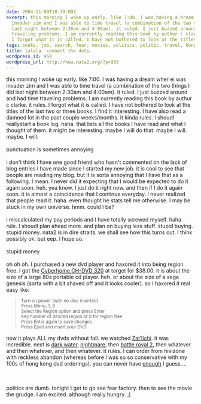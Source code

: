 ```yaml
---
date: 2004-11-09T18:30:09Z
excerpt: this morning I woke up early. like 7:00. I was having a dream wher ei was
  invader zim and I was able to time travel (a combination of the two things I did
  last night between 2:30am and 4:00am). it ruled. I just buzzed around and had time
  traveling problems. I am currently reading this book by authur c clarke. it rules.
  I forgot what it is called. I have not bothered to look at the titles of the l...
tags: books, job, search, fear, movies, politics, politic, travel, hong, kong, haxored
title: lalala. connect the dots.
wordpress_id: 959
wordpress_url: http://new.nata2.org/?p=959
---
```


this morning I woke up early. like 7:00. I was having a dream wher ei was invader zim and I was able to time travel (a combination of the two things I did last night between 2:30am and 4:00am). it ruled. I just buzzed around and had time traveling problems. I am currently reading this book by authur c clarke. it rules. I forgot what it is called. I have not bothered to look at the titles of the last two or three books. I find it interesting. I have also read a damned lot in the past couple weeks/months. it kinda rules. I shoudl reallystart a book log. haha. that lists all the books I have read and what I thought of them. it might be interesting. maybe I will do that. maybe I will. maybe. I will. <br/><br/>punctuation is sometimes annoying<br/><br/>i don't think I have one good friend who hasn't commented on the lack of blog entries I have made since I started my new job. it is cool to see that people are reading my blog. but it is sorta annoying that I have that as a following. I mean. I never did it expecting that I would be expected to do it again soon. heh. yea know. I just do it right now. and then if I do it again soon. it is almost a coincidence that I continue everyday. I never realized that people read it. haha. even thought he stats tell me otherwise. I may be stuck in my own universe. hmm. could I be? <br/><br/>i miscalculated my pay periods and I have totally screwed myself. haha. rule. I shoudl plan ahead more. and plan on buying less stuff. stupid buying. stupid money. nata2 is in dire straits. we shall see how this turns out. I think possibly ok. but eep. I hope so. <Br><br/>stupid money<br/><br/>oh oh oh. I purchased a new dvd player and haxored it into being region free. I got the <a href="http://www.amazon.com/exec/obidos/external-search/107-8488385-1006951?tag=nata2productions&mode=blended&keyword=cyberhome">Cyberhome CH-DVD 320</a> at target for $38.00. it is about the size of a large 80s portable cd player. heh. or about the size of a sega genesis (sorta with a bit shaved off and it looks cooler). so I haxored it real easy like:
<blockquote>
<small>
Turn on power (with no disc inserted) <br/>
Press Menu, 1, 9 <br/>
Select the Region option and press Enter <br/>
Key number of desired region or 0 for region free <br/>
Press Enter again to save changes <br/>
Press Eject and insert your DVD 
</small>
</blockquote>
now it plays ALL my dvds without fail. we watched <a href="http://www.imdb.com/title/tt0363226/">Zat?ichi</a>. it was incredible. next is <a href="http://www.imdb.com/title/tt0308379/">dark water</a>, <a href="http://www.imdb.com/title/tt0269266/">nightmare</a>, then <a href="http://www.imdb.com/title/tt0338763/">battle royal 2</a>, then whatever and then whatever, and then whatever. it rules. I can order from hivizone with reckless abandon (whereas before I was so so conservative with my 100s of hong kong dvd orderings). you can never have <a href="http://dopeman.org/movies/">enough</a> I guess....

<br/><br/>
politics are dumb. tonight I get to go see fear factory. then to see the movie the grudge. I am excited. although really hungry. ;)
